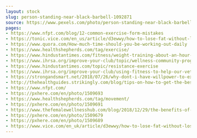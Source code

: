 ```yaml
---
layout: stock
slug: person-standing-near-black-barbell-1092871
source: https://www.pexels.com/photo/person-standing-near-black-barbell-1092871/
pages:
- https://www.nfpt.com/blog/12-common-exercise-form-mistakes
- https://tonic.vice.com/en_us/article/d3ewwy/how-to-lose-fat-without-losing-muscle
- https://www.quora.com/How-much-time-should-you-be-working-out-daily
- https://www.healthshepherds.com/tag/exercise/
- https://www.hindustantimes.com/fitness/weight-training-about-an-hour-a-week-may-cut-stroke-risk-by-40-to-70-percent/story-qDdsrQTzw4iEyGA3qu18pN.html
- https://www.ihrsa.org/improve-your-club/topic/wellness-community-programming/
- https://www.hindustantimes.com/topic/resistance-exercise
- https://www.ihrsa.org/improve-your-club/using-fitness-to-help-our-veterans-according-to-science/
- https://strongandsmart.net/2018/07/26/why-dont-i-have-willpower-to-exercise-part-2/
- http://thehealthguides.strikingly.com/blog/tips-on-how-to-get-the-best-kegel-exercise-devices
- https://www.nfpt.com/
- https://pxhere.com/en/photo/1509693
- https://www.healthshepherds.com/tag/movement/
- https://pxhere.com/en/photo/1509691
- https://www.thefemalewellnesshub.com/blog/2018/12/29/the-benefits-of-weight-training
- https://pxhere.com/en/photo/1509679
- https://pxhere.com/en/photo/1509689
- https://www.vice.com/en_uk/article/d3ewwy/how-to-lose-fat-without-losing-muscle
---
```

